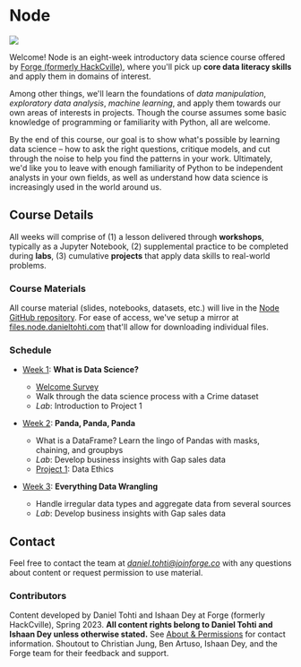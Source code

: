 # Node
![](tools/images/forge-coral-banner.png)

Welcome! Node is an eight-week introductory data science course offered by [Forge (formerly HackCville)](https://joinforge.co/), where you'll pick up **core data literacy skills** and apply them in domains of interest.

Among other things, we'll learn the foundations of *data manipulation*, *exploratory data analysis*, *machine learning*, and apply them towards our own areas of interests in projects. Though the course assumes some basic knowledge of programming or familiarity with Python, all are welcome.

By the end of this course, our goal is to show what's possible by learning data science – how to ask the right questions, critique models, and cut through the noise to help you find the patterns in your work. Ultimately, we'd like you to leave with enough familiarity of Python to be independent analysts in your own fields, as well as understand how data science is increasingly used in the world around us.

## Course Details 
All weeks will comprise of (1) a lesson delivered through **workshops**, typically as a Jupyter Notebook, (2) supplemental practice to be completed during **labs**, (3) cumulative **projects** that apply data skills to real-world problems. 

### Course Materials
All course material (slides, notebooks, datasets, etc.) will live in the [Node GitHub repository](https://github.com/dt3zjy/node). For ease of access, we've setup a mirror at [files.node.danieltohti.com](https://files.node.danieltohti.com/) that'll allow for downloading individual files.

### Schedule
- [Week 1](./week-1): **What is Data Science?** 
    - [Welcome Survey](https://forms.office.com/r/WQe5iz5jUw)
    - Walk through the data science process with a Crime dataset
    - *Lab*: Introduction to Project 1

- [Week 2](./week-2): **Panda, Panda, Panda** 
    - What is a DataFrame? Learn the lingo of Pandas with masks, chaining, and groupbys
    - *Lab*: Develop business insights with Gap sales data
    - [Project 1](projects/project-1/): Data Ethics

- [Week 3](./week-3): **Everything Data Wrangling** 
    - Handle irregular data types and aggregate data from several sources
    - *Lab*: Develop business insights with Gap sales data
<!--
- [Week 4](./week-4): **Show, Don't Tell** 
    - Let your audience explore with you by building dynamic visualizations of the Seattle rental market
    - *Lab*: Practice end-to-end EDA

- [Week 5](./week-6): **I, Robot** 
    - A conceptual introduction to AI and ML. Identify applications and build an intuition for the ML pipeline
    - *Lab*: Start the ML pipeline to predict Node student majors

- [Week 7](./week-7): **Breaking the Black Box** 
    - A visual dive into some classification methods: decision trees and k-nearest neighbors
    - *Lab*: Understand model behavior with explainable machine learning
- [Week 8](./week-8): **More Than Just Accuracy** 
    - Critically evaluate model performance through an animated approach
    - *[Project 3](./project-3) (Option 1)*: Compete with your peers on Kaggle to build the best model
- [Week 9](./week-9): **Beyond ML** 
    - Explore topics ranging from APIs, NLP, web scraping & more, taught by our PCs
    - *[Project 3](./project-3) (Option 2)*: Learn something on your own, and publish an article on Medium!
- [Week 10](./week-10): **Show and Tell** 
    - Show off your work! Show us anything you've made this semester, and we'll present what we're excited about, too.
-->
## Contact
Feel free to contact the team at *daniel.tohti@joinforge.co* with any questions about content or request permission to use material.

### Contributors
Content developed by Daniel Tohti and Ishaan Dey at Forge (formerly HackCville), Spring 2023. **All content rights belong to Daniel Tohti and Ishaan Dey unless otherwise stated.** See [About & Permissions](tools/about/ABOUT.md) for contact information. Shoutout to Christian Jung, Ben Artuso, Ishaan Dey, and the Forge team for their feedback and support.

